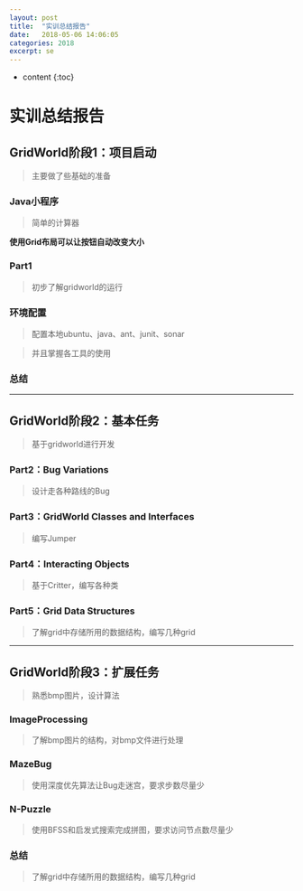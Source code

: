 ```yaml
---
layout: post
title:  "实训总结报告"
date:   2018-05-06 14:06:05
categories: 2018
excerpt: se
---
```


* content
{:toc}

# 实训总结报告

## GridWorld阶段1：项目启动

> 主要做了些基础的准备

### Java小程序

> 简单的计算器

**使用Grid布局可以让按钮自动改变大小**

### Part1

> 初步了解gridworld的运行

### 环境配置

> 配置本地ubuntu、java、ant、junit、sonar

> 并且掌握各工具的使用

### 总结

> 

---

## GridWorld阶段2：基本任务

> 基于gridworld进行开发

### Part2：Bug Variations

> 设计走各种路线的Bug

### Part3：GridWorld Classes and Interfaces

> 编写Jumper

### Part4：Interacting Objects

> 基于Critter，编写各种类

### Part5：Grid Data Structures

> 了解grid中存储所用的数据结构，编写几种grid

---

## GridWorld阶段3：扩展任务

> 熟悉bmp图片，设计算法

### ImageProcessing

> 了解bmp图片的结构，对bmp文件进行处理

### MazeBug

> 使用深度优先算法让Bug走迷宫，要求步数尽量少

### N-Puzzle

> 使用BFSS和启发式搜索完成拼图，要求访问节点数尽量少

### 总结

> 了解grid中存储所用的数据结构，编写几种grid